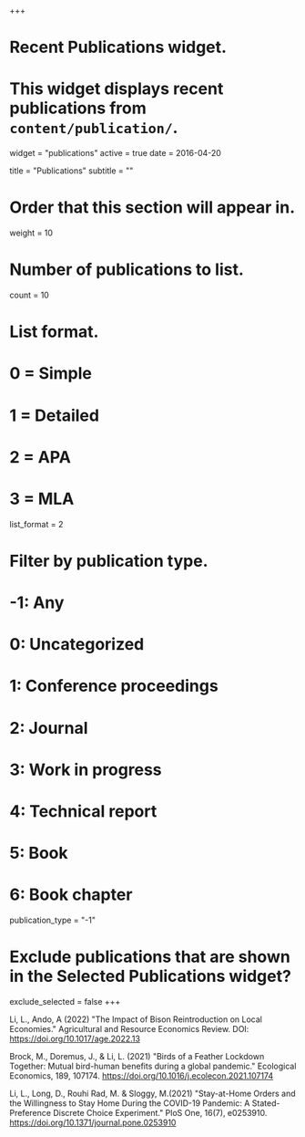 +++
# Recent Publications widget.
# This widget displays recent publications from `content/publication/`.
widget = "publications"
active = true
date = 2016-04-20

title = "Publications"
subtitle = ""

# Order that this section will appear in.
weight = 10

# Number of publications to list.
count = 10

# List format.
#   0 = Simple
#   1 = Detailed
#   2 = APA
#   3 = MLA
list_format = 2

# Filter by publication type.
# -1: Any
#  0: Uncategorized
#  1: Conference proceedings
#  2: Journal
#  3: Work in progress
#  4: Technical report
#  5: Book
#  6: Book chapter
publication_type = "-1"

# Exclude publications that are shown in the Selected Publications widget?
exclude_selected = false
+++

Li, L., Ando, A (2022) "The Impact of Bison Reintroduction on Local Economies."  Agricultural and Resource Economics Review. DOI: https://doi.org/10.1017/age.2022.13

Brock, M., Doremus, J., & Li, L. (2021) "Birds of a Feather Lockdown Together: Mutual bird-human benefits during a global pandemic." Ecological Economics, 189, 107174. https://doi.org/10.1016/j.ecolecon.2021.107174

Li, L., Long, D., Rouhi Rad, M. & Sloggy, M.(2021) "Stay-at-Home Orders and the Willingness to Stay Home During the COVID-19 Pandemic: A Stated-Preference Discrete Choice Experiment." PloS One, 16(7), e0253910. https://doi.org/10.1371/journal.pone.0253910

